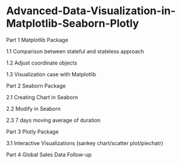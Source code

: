 # Advanced-Data-Visualization-in-Matplotlib-Seaborn-Plotly
Part 1 Matplotlib Package

1.1 Comparison between stateful and stateless approach

1.2 Adjust coordinate objects

1.3 Visualization case with Matplotlib


Part 2 Seaborn Package

2.1 Creating Chart in Seaborn

2.2 Modify in Seaborn

2.3 7 days moving average of duration

Part 3 Plotly Package

3.1 Interactive Visualizations (sankey chart/scatter plot/piechatr)

Part 4 Global Sales Data Follow-up





